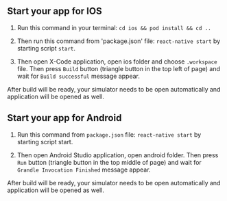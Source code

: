 ## Start your app for IOS

1.  Run this command in your terminal:
    `cd ios && pod install && cd ..`

2.  Then run this command from 'package.json' file:
    `react-native start`
    by starting script `start`.

3.  Then open X-Code application, open ios folder and choose `.workspace` file.
    Then press `Build` button (triangle button in the top left of page) and wait for
    `Build successful` message appear.

After build will be ready, your simulator needs to be open automatically and application will be opened as well.

## Start your app for Android

1. Run this command from `package.json` file:
   `react-native start`
   by starting script start.

2. Then open Android Studio application, open android folder.
   Then press `Run` button (triangle button in the top middle of page) and wait for
   `Grandle Invocation Finished` message appear.

After build will be ready, your simulator needs to be open automatically and application will be opened as well.
